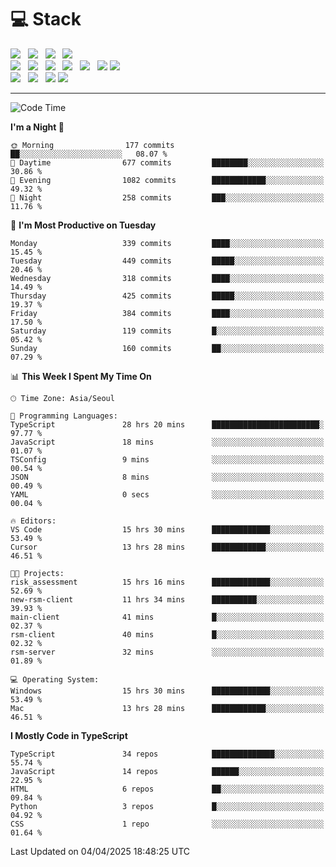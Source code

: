 <h1>💻 Stack</h1>
<div>
 <!-- badge : https://shields.io/ -->
 <!-- icon : https://simpleicons.org/?q=Get -->
 <img src="https://img.shields.io/badge/HTML5-e74c3c?style=flat-square&logo=HTML5&logoColor=white"/> &nbsp 
 <img src="https://img.shields.io/badge/CSS3-0A84FF?style=flat-square&logo=CSS3&logoColor=white"/> &nbsp 
 <img src="https://img.shields.io/badge/JavaScript-FFCD11?style=flat-square&logo=JavaScript&logoColor=white"/> &nbsp 
 <img src="https://img.shields.io/badge/TypeScript-3075C0?style=flat-square&logo=TypeScript&logoColor=white"/>
 <br/>
 <img src="https://img.shields.io/badge/Next-000000?style=flat-square&logo=nextdotjs&logoColor=white"/> &nbsp 
 <img src="https://img.shields.io/badge/React-00BCF6?style=flat-square&logo=React&logoColor=white"/> &nbsp 
 <img src="https://img.shields.io/badge/Redux-764ABC?style=flat-square&logo=Redux&logoColor=white"/> &nbsp
 <img src="https://img.shields.io/badge/Recoil-3578E5?style=flat-square&logo=recoil&logoColor=white"/> &nbsp
 <img src="https://img.shields.io/badge/React-Query-FF4154?style=flat-square&logo=reactquery&logoColor=white"/> &nbsp 
 <img src="https://img.shields.io/badge/styled%2Dcomponents-DB7093?style=flat-square&logo=styled%2Dcomponents&logoColor=white"/>
 <img src="https://img.shields.io/badge/CSS Modules-000000?style=flat-square&logo=CSS Modules&logoColor=white"/> &nbsp 
 <br/>
 <img src="https://img.shields.io/badge/Node-339933?style=flat-square&logo=Node.js&logoColor=white"/> &nbsp 
 <img src="https://img.shields.io/badge/Express-000000?style=flat-square&logo=Express&logoColor=white"/> &nbsp 
 <img src="https://img.shields.io/badge/MongoDB-47A248?style=flat-square&logo=MongoDB&logoColor=white"/>
 <img src="https://img.shields.io/badge/MariaDB-003545?style=flat-square&logo=mariadb&logoColor=white"/>
</div>

<hr>

<!--START_SECTION:waka-->
![Code Time](http://img.shields.io/badge/Code%20Time-2%2C293%20hrs%2045%20mins-blue)

**I'm a Night 🦉** 

```text
🌞 Morning                177 commits         ██░░░░░░░░░░░░░░░░░░░░░░░   08.07 % 
🌆 Daytime                677 commits         ████████░░░░░░░░░░░░░░░░░   30.86 % 
🌃 Evening                1082 commits        ████████████░░░░░░░░░░░░░   49.32 % 
🌙 Night                  258 commits         ███░░░░░░░░░░░░░░░░░░░░░░   11.76 % 
```
📅 **I'm Most Productive on Tuesday** 

```text
Monday                   339 commits         ████░░░░░░░░░░░░░░░░░░░░░   15.45 % 
Tuesday                  449 commits         █████░░░░░░░░░░░░░░░░░░░░   20.46 % 
Wednesday                318 commits         ████░░░░░░░░░░░░░░░░░░░░░   14.49 % 
Thursday                 425 commits         █████░░░░░░░░░░░░░░░░░░░░   19.37 % 
Friday                   384 commits         ████░░░░░░░░░░░░░░░░░░░░░   17.50 % 
Saturday                 119 commits         █░░░░░░░░░░░░░░░░░░░░░░░░   05.42 % 
Sunday                   160 commits         ██░░░░░░░░░░░░░░░░░░░░░░░   07.29 % 
```


📊 **This Week I Spent My Time On** 

```text
🕑︎ Time Zone: Asia/Seoul

💬 Programming Languages: 
TypeScript               28 hrs 20 mins      ████████████████████████░   97.77 % 
JavaScript               18 mins             ░░░░░░░░░░░░░░░░░░░░░░░░░   01.07 % 
TSConfig                 9 mins              ░░░░░░░░░░░░░░░░░░░░░░░░░   00.54 % 
JSON                     8 mins              ░░░░░░░░░░░░░░░░░░░░░░░░░   00.49 % 
YAML                     0 secs              ░░░░░░░░░░░░░░░░░░░░░░░░░   00.04 % 

🔥 Editors: 
VS Code                  15 hrs 30 mins      █████████████░░░░░░░░░░░░   53.49 % 
Cursor                   13 hrs 28 mins      ████████████░░░░░░░░░░░░░   46.51 % 

🐱‍💻 Projects: 
risk_assessment          15 hrs 16 mins      █████████████░░░░░░░░░░░░   52.69 % 
new-rsm-client           11 hrs 34 mins      ██████████░░░░░░░░░░░░░░░   39.93 % 
main-client              41 mins             █░░░░░░░░░░░░░░░░░░░░░░░░   02.37 % 
rsm-client               40 mins             █░░░░░░░░░░░░░░░░░░░░░░░░   02.32 % 
rsm-server               32 mins             ░░░░░░░░░░░░░░░░░░░░░░░░░   01.89 % 

💻 Operating System: 
Windows                  15 hrs 30 mins      █████████████░░░░░░░░░░░░   53.49 % 
Mac                      13 hrs 28 mins      ████████████░░░░░░░░░░░░░   46.51 % 
```

**I Mostly Code in TypeScript** 

```text
TypeScript               34 repos            ██████████████░░░░░░░░░░░   55.74 % 
JavaScript               14 repos            ██████░░░░░░░░░░░░░░░░░░░   22.95 % 
HTML                     6 repos             ██░░░░░░░░░░░░░░░░░░░░░░░   09.84 % 
Python                   3 repos             █░░░░░░░░░░░░░░░░░░░░░░░░   04.92 % 
CSS                      1 repo              ░░░░░░░░░░░░░░░░░░░░░░░░░   01.64 % 
```




 Last Updated on 04/04/2025 18:48:25 UTC
<!--END_SECTION:waka-->
